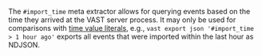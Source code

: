 The `#import_time` meta extractor allows for querying events based on the time
they arrived at the VAST server process. It may only be used for comparisons
with [time value
literals](https://vast.io/docs/understand/query-language/expressions#values),
e.g., `vast export json '#import_time > 1 hour ago'` exports all events that
were imported within the last hour as NDJSON.
